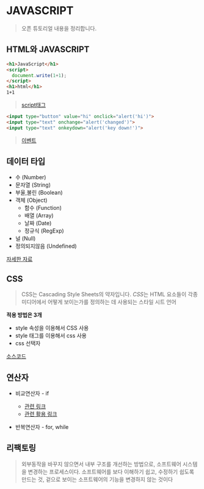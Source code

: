 # JAVASCRIPT

> 오픈 튜토리얼 내용을 정리합니다.



## HTML와 JAVASCRIPT

```html
<h1>JavaScript</h1>
<script>
  document.write(1+1);
</script>
<h1>html</h1>
1+1
```

>  [script태그](https://codepen.io/egoing/pen/POeMwr)



```html
<input type="button" value="hi" onclick="alert('hi')">
<input type="text" onchange="alert('changed')">
<input type="text" onkeydown="alert('key down!')">
```

> [이벤트](https://codepen.io/egoing/pen/ooyLVE)



## 데이터 타입

- 수 (Number)
- 문자열 (String)
- 부울,불린 (Boolean)
- 객체 (Object)
  - 함수 (Function)
  - 배열 (Array)
  - 날짜 (Date)
  - 정규식 (RegExp)
- 널 (Null)
- 정의되지않음 (Undefined)

[자세한 자료](http://insanehong.kr/post/javascript-datatype/)



## CSS

> CSS는 Cascading Style Sheets의 약자입니다. *CSS*는 HTML 요소들이 각종 미디어에서 어떻게 보이는가를 정의하는 데 사용되는 스타일 시트 언어

**적용 방법은 3개**

* style 속성을 이용해서 CSS 사용
* style 태그를 이용해서 css 사용
* css 선택자

[소스코드](https://codepen.io/egoing/pen/eeKaBj)



## 연산자

* 비교연산자 - if
  * [관련 링크](https://codepen.io/egoing/pen/japbVX)
  * [관련 활용 링크](https://codepen.io/egoing/pen/japbjN)

* 반복연산자 - for, while



## 리팩토링

> 외부동작을 바꾸지 않으면서 내부 구조를 개선하는 방법으로, 소프트웨어 시스템을 변경하는 프로세스이다. 소프트웨어를 보다 이해하기 쉽고, 수정하기 쉽도록 만드는 것, 겉으로 보이는 소프트웨어의 기능을 변경하지 않는 것이다

